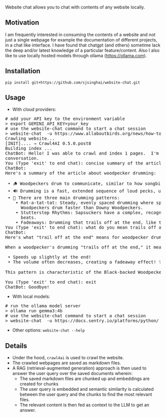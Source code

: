 Website chat allows you to chat with contents of any website locally.

## Motivation
I am frequently interested in consuming the contents of a website and not just a single webpage for example the
documentation of different projects, in a chat like interface. I have found that chatgpt (and others) sometime lack the
deep and/or latest knowledge of  a particular feature/content. Also I also like to use locally hosted models through ollama
(https://ollama.com).

## Installation
`pip install git+https://github.com/sjsinghai/website-chat.git`

## Usage
- With cloud providers:
<pre>
# add your API key to the environment variable
> export GEMINI_API_KEY=your_key
# use the website-chat command to start a chat session
> website-chat  -u https://www.allaboutbirds.org/news/how-to-recognize-woodpeckers-by-their-drumming-sounds/ -m 1  -llm 'google-gla:gemini-2.0-flash'
Crawling website...
[INIT].... → Crawl4AI 0.5.0.post8
Building index ...
ChatBot: Hello! I was able to crawl and index 1 pages.  I'm here to answer any questions about them. Type 'exit' to end the
conversation.
You (Type 'exit' to end chat): concise summary of the article
ChatBot:
Here's a summary of the article about woodpecker drumming:

 • 🪵 Woodpeckers drum to communicate, similar to how songbirds sing. This is especially noticeable from March to June.
 • 🔊 Drumming is a fast, extended sequence of loud pecks, used to advertise territory and attract mates.
 • 🥁 There are three main drumming patterns:
    • Rat-a-tat-tat: Steady, evenly spaced drumming where speed and duration help identify the species. For example, Hairy
      Woodpeckers drum faster than Downy Woodpeckers.
    • Stutterstep Rhythms: Sapsuckers have a complex, recognizable rhythm with an introductory roll followed by unevenly spaced
      beats.
    • Fadeaways: Drumming that trails off at the end, like that of the Pileated Woodpecker.
You (Type 'exit' to end chat): what do you mean trails off at the end?
ChatBot:
Here's what "trail off at the end" means for woodpecker drumming, based on the documentation!

When a woodpecker's drumming "trails off at the end," it means the drumming

 • Speeds up slightly at the end!
 • The volume often decreases, creating a fadeaway effect! ✨

This pattern is characteristic of the Black-backed Woodpecker and the American Three-toed Woodpecker!

You (Type 'exit' to end chat): exit
ChatBot: Goodbye!
</pre>
- With local models:
<pre>
# run the ollama model server
> ollama run gemma3:4b
# use the website-chat command to start a chat session
> website-chat  -u https://docs.sentry.io/platforms/python/  -llm 'ollama:gemma3:4b'
</pre>
- Other options:
`website-chat --help`

## Details
- Under the hood,  `crawl4ai` is used to crawl the website.
- The crawled webpages are saved as markdown files.
- A RAG (retrieval-augmented generation) approach is then used to answer the user query over the saved documents wherein:
  - The saved markdown files are chunked up and embeddings are created for chunks
  - The user query is embedded and semantic similarity is calculated between the user query and the chunks to find the most relevant files.
  - The relevant content is then fed as context to the LLM to get an answer.
